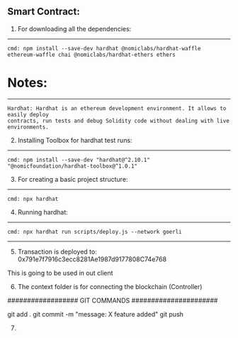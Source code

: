 Smart Contract:
---------------

1. For downloading all the dependencies:
---------------------------------------
    cmd: npm install --save-dev hardhat @nomiclabs/hardhat-waffle ethereum-waffle chai @nomiclabs/hardhat-ethers ethers


# Notes: 
---------
    Hardhat: Hardhat is an ethereum development environment. It allows to easily deploy 
    contracts, run tests and debug Solidity code without dealing with live environments.

2. Installing Toolbox for hardhat test runs:
-------------------------------------------
    cmd: npm install --save-dev "hardhat@^2.10.1" "@nomicfoundation/hardhat-toolbox@^1.0.1"

3. For creating a basic project structure:
-----------------------------------------
    cmd: npx hardhat


4. Running hardhat:
------------------

    cmd: npx hardhat run scripts/deploy.js --network goerli


--------------------------------------------------------------------------
5. Transaction is deployed to: 0x791e7f7916c3ecc8281Ae1987d9177808C74e768 

This is going to be used in out client


6. The context folder is for connecting the blockchain (Controller)


################## GIT COMMANDS ######################

git add .
git commit -m "message: X feature added"
git push



7. 

